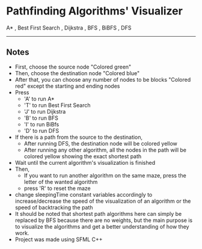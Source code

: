 # Pathfinding Algorithms' Visualizer
A* , Best First Search , Dijkstra , BFS , BiBFS , DFS 

---

## Notes 

* First, choose the source node "Colored green"
* Then, choose the destination node "Colored blue"
* After that, you can choose any number of nodes to be blocks "Colored red" except the starting and ending nodes
* Press
  * 'A' to run A* 
  * 'T' to run Best First Search
  * 'J' to run Dijkstra
  * 'B' to run BFS
  * 'I' to run BiBfs
  * 'D' to run DFS
* If there is a path from the source to the destination,
  * After running DFS, the destination node will be colored yellow
  * After running any other algorithm, all the nodes in the path will be colored yellow showing the exact shortest path
* Wait until the current algorithm's visualization is finished
* Then,
  * If you want to run another algorithm on the same maze, press the letter of the wanted algorithm
  * press 'R' to reset the maze
* change sleepingTime constant variables accordingly to increase/decrease the speed of the visualization of an algorithm or the speed of backtracking the path
* It should be noted that shortest path algorithms here can simply be replaced by BFS because there are no weights, but the main purpose is to visualize the algorithms and get a better understanding of how they work.
* Project was made using SFML C++